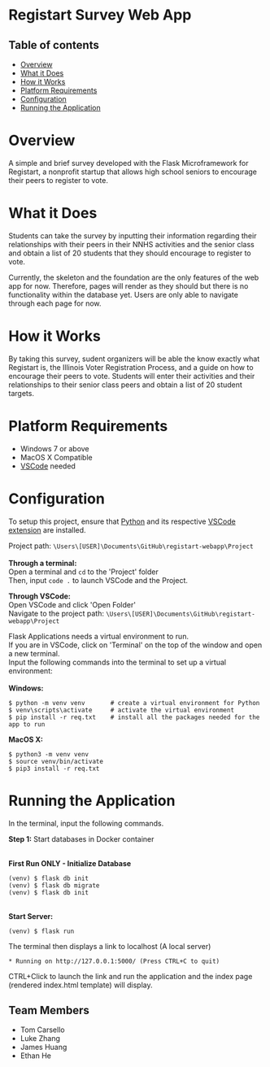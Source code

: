 # Registart Survey Web App

## Table of contents
* [Overview](#overview)
* [What it Does](#what-it-does)
* [How it Works](#how-it-works)
* [Platform Requirements](#platform-requirements)
* [Configuration](#configuration)
* [Running the Application](#running-the-application)

# Overview
A simple and brief survey developed with the Flask Microframework for Registart, a nonprofit startup that allows high school seniors to encourage their peers to register to vote.

# What it Does
Students can take the survey by inputting their information regarding their relationships with their peers in their NNHS activities and the senior class and obtain a list of 20 students that they should encourage to register to vote. 

Currently, the skeleton and the foundation are the only features of the web app for now. Therefore, pages will render as they should but there is no functionality within the database yet. Users are only able to navigate through each page for now.

# How it Works
By taking this survey, sudent organizers will be able the know exactly what Registart is, the Illinois Voter Registration Process, and a guide on how to encourage their peers to vote. Students will enter their activities and their relationships to their senior class peers and obtain a list of 20 student targets.

# Platform Requirements
- Windows 7 or above <br/>
- MacOS X Compatible <br/>
- [VSCode](https://code.visualstudio.com/) needed

# Configuration 
To setup this project, ensure that [Python](https://www.python.org/) and its respective [VSCode extension](https://code.visualstudio.com/docs/python/python-tutorial) are installed. <br/>

Project path: ``\Users\[USER]\Documents\GitHub\registart-webapp\Project`` <br/>
<br/>
<strong>Through a terminal:</strong><br/>
Open a terminal and ``cd`` to the 'Project' folder<br/>
Then, input ``code .`` to launch VSCode and the Project.<br/>

<strong>Through VSCode:</strong><br/>
Open VSCode and click 'Open Folder' <br/>
Navigate to the project path:  ``\Users\[USER]\Documents\GitHub\registart-webapp\Project``

Flask Applications needs a virtual environment to run.  <br/>
If you are in VSCode, click on 'Terminal' on the top of the window and open a new terminal. <br/>
Input the following commands into the terminal to set up a virtual environment: <br/>
<br/><strong>Windows:</strong><br/>
```
$ python -m venv venv       # create a virtual environment for Python 
$ venv\scripts\activate     # activate the virtual environment  
$ pip install -r req.txt    # install all the packages needed for the app to run
```

<strong>MacOS X:</strong><br/>
```
$ python3 -m venv venv 
$ source venv/bin/activate 
$ pip3 install -r req.txt 
```

# Running the Application
In the terminal, input the following commands.<br/>

<strong>Step 1:</strong> Start databases in Docker container<br/>

<br/><strong>First Run ONLY - Initialize Database</strong><br/>
```
(venv) $ flask db init
(venv) $ flask db migrate
(venv) $ flask db init
```

<br/><strong>Start Server: </strong><br/>
```
(venv) $ flask run
```
The terminal then displays a link to localhost (A local server) <br/>
``` 
* Running on http://127.0.0.1:5000/ (Press CTRL+C to quit)
```
CTRL+Click to launch the link and run the application and the index page (rendered index.html template) will display. <br/>

## Team Members
* Tom Carsello
* Luke Zhang
* James Huang
* Ethan He
